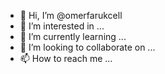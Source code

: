 - 👋 Hi, I’m @omerfarukcell
- 👀 I’m interested in ...
- 🌱 I’m currently learning ...
- 💞️ I’m looking to collaborate on ...
- 📫 How to reach me ...

<!---
omerfarukcell/omerfarukcell is a ✨ special ✨ repository because its `README.md` (this file) appears on your GitHub profile.
You can click the Preview link to take a look at your changes.
--->

